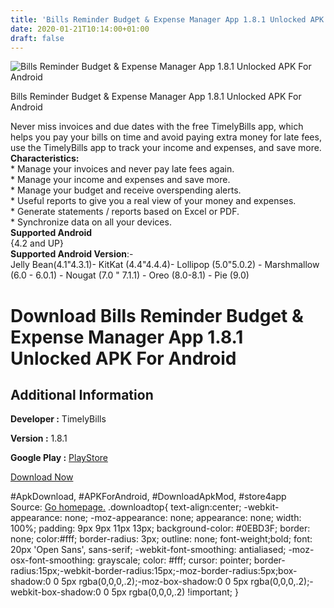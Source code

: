 ```yaml
---
title: 'Bills Reminder Budget & Expense Manager App 1.8.1 Unlocked APK For Android'
date: 2020-01-21T10:14:00+01:00
draft: false
---
```


![Bills Reminder Budget & Expense Manager App 1.8.1 Unlocked APK For Android](https://i0.wp.com/apkhome.net/wp-content/uploads/2020/01/Bills-Reminder-Budget-Expense-Manager-App-1.8.1-Unlocked.png "Bills Reminder Budget & Expense Manager App 1.8.1 Unlocked APK For Android")

  

Bills Reminder Budget & Expense Manager App 1.8.1 Unlocked APK For Android

Never miss invoices and due dates with the free TimelyBills app, which helps you pay your bills on time and avoid paying extra money for late fees, use the TimelyBills app to track your income and expenses, and save more.  
**Characteristics:**  
\* Manage your invoices and never pay late fees again.  
\* Manage your income and expenses and save more.  
\* Manage your budget and receive overspending alerts.  
\* Useful reports to give you a real view of your money and expenses.  
\* Generate statements / reports based on Excel or PDF.  
\* Synchronize data on all your devices.  
**Supported Android**  
{4.2 and UP}  
**Supported Android Version**:-  
Jelly Bean(4.1"4.3.1)- KitKat (4.4"4.4.4)- Lollipop (5.0"5.0.2) - Marshmallow (6.0 - 6.0.1) - Nougat (7.0 " 7.1.1) - Oreo (8.0-8.1) - Pie (9.0)

Download Bills Reminder Budget & Expense Manager App 1.8.1 Unlocked APK For Android
===================================================================================

Additional Information
----------------------

**Developer :** TimelyBills

**Version :** 1.8.1

**Google Play :** [PlayStore](https://play.google.com/store/apps/details?id=in.usefulapp.timelybills)

  

[Download Now](https://store4app.co/post/bills-reminder-budget-amp-expense-manager-app-1-8-1-unlocked-apk-for-android_1579593476)

  
#ApkDownload, #APKForAndroid, #DownloadApkMod, #store4app  
Source: [Go homepage.](https://store4app.co/post/bills-reminder-budget-amp-expense-manager-app-1-8-1-unlocked-apk-for-android_1579593476) .downloadtop{ text-align:center; -webkit-appearance: none; -moz-appearance: none; appearance: none; width: 100%; padding: 9px 9px 11px 13px; background-color: #0EBD3F; border: none; color:#fff; border-radius: 3px; outline: none; font-weight;bold; font: 20px 'Open Sans', sans-serif; -webkit-font-smoothing: antialiased; -moz-osx-font-smoothing: grayscale; color: #fff; cursor: pointer; border-radius:15px;-webkit-border-radius:15px;-moz-border-radius:5px;box-shadow:0 0 5px rgba(0,0,0,.2);-moz-box-shadow:0 0 5px rgba(0,0,0,.2);-webkit-box-shadow:0 0 5px rgba(0,0,0,.2) !important; }